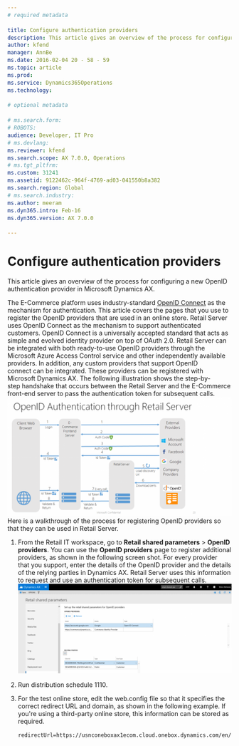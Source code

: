 ```yaml
---
# required metadata

title: Configure authentication providers
description: This article gives an overview of the process for configuring a new OpenID authentication provider in Microsoft Dynamics AX.
author: kfend
manager: AnnBe
ms.date: 2016-02-04 20 - 58 - 59
ms.topic: article
ms.prod: 
ms.service: Dynamics365Operations
ms.technology: 

# optional metadata

# ms.search.form: 
# ROBOTS: 
audience: Developer, IT Pro
# ms.devlang: 
ms.reviewer: kfend
ms.search.scope: AX 7.0.0, Operations
# ms.tgt_pltfrm: 
ms.custom: 31241
ms.assetid: 9122462c-964f-4769-ad03-041550b8a382
ms.search.region: Global
# ms.search.industry: 
ms.author: meeram
ms.dyn365.intro: Feb-16
ms.dyn365.version: AX 7.0.0

---
```


# Configure authentication providers

This article gives an overview of the process for configuring a new OpenID authentication provider in Microsoft Dynamics AX.

The E-Commerce platform uses industry-standard [OpenID Connect](http://openid.net/connect/) as the mechanism for authentication. This article covers the pages that you use to register the OpenID providers that are used in an online store. Retail Server uses OpenID Connect as the mechanism to support authenticated customers. OpenID Connect is a universally accepted standard that acts as simple and evolved identity provider on top of OAuth 2.0. Retail Server can be integrated with both ready-to-use OpenID providers through the Microsoft Azure Access Control service and other independently available providers. In addition, any custom providers that support OpenID connect can be integrated. These providers can be registered with Microsoft Dynamics AX. The following illustration shows the step-by-step handshake that occurs between the Retail Server and the E-Commerce front-end server to pass the authentication token for subsequent calls. [![OpenId](./media/openid-1024x540.png)](./media/openid.png) Here is a walkthrough of the process for registering OpenID providers so that they can be used in Retail Server.

1.  From the Retail IT workspace, go to **Retail shared parameters** &gt; **OpenID providers**. You can use the **OpenID providers** page to register additional providers, as shown in the following screen shot. For every provider that you support, enter the details of the OpenID provider and the details of the relying parties in Dynamics AX. Retail Server uses this information to request and use an authentication token for subsequent calls. [![ECommerce1](./media/ecommerce1-1024x430.png)](./media/ecommerce1.png)
2.  Run distribution schedule 1110.
3.  For the test online store, edit the web.config file so that it specifies the correct redirect URL and domain, as shown in the following example. If you're using a third-party online store, this information can be stored as required.

        redirectUrl=https://usnconeboxax1ecom.cloud.onebox.dynamics.com/en/Pages/OauthV2Redirect/OauthV2Redirect.aspx



